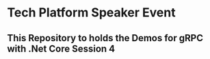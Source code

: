 # Tech Platform Speaker Event

## This Repository to holds the Demos for gRPC with .Net Core Session 4


